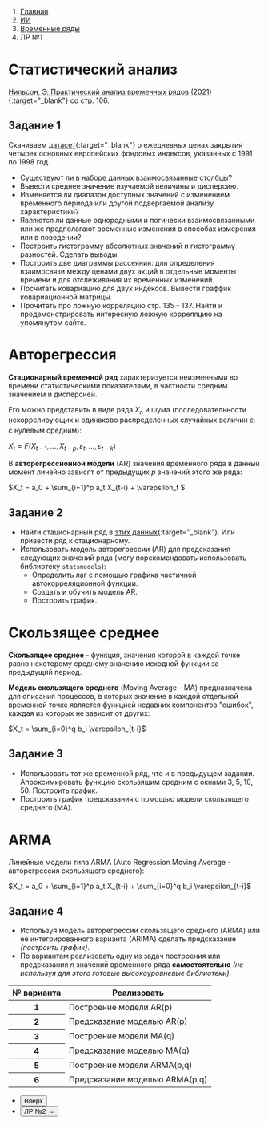 <ol class="breadcrumb">
  <li class="breadcrumb-item"><a href="{{ site.baseurl }}">Главная</a></li>
  <li class="breadcrumb-item"><a href="{{ site.baseurl }}/artificial-intelligence/index.html">ИИ</a></li>
  <li class="breadcrumb-item"><a href="{{ site.baseurl }}/artificial-intelligence/time-series/index.html">Временные ряды</a></li>
  <li class="breadcrumb-item active">ЛР №1</li>
</ol>

<nav>
  <ul></ul>
</nav>

# Статистический анализ

[Нильсон, Э. Практический анализ временных рядов (2021)](https://vk.com/doc565756056_616232540?hash=qzp7VWbZG3MsVOx1djYaqBAzzkf1IaOOS83a6IqjswT&dl=KT3lOyVMVxRtOI2XnfvtZzZ2OVqYzPUj7YzrmvXcVw0){:target="_blank"} со стр. 106.

## Задание 1

Скачиваем [датасет](https://github.com/vincentarelbundock/Rdatasets/blob/master/csv/datasets/EuStockMarkets.csv){:target="_blank"} о ежедневных ценах закрытия четырех основных европейских фондовых индексов, указанных с 1991 по 1998 год.

* Существуют ли в наборе данных взаимосвязанные столбцы?
* Вывести среднее значение изучаемой величины и дисперсию.
* Изменяется ли диапазон доступных значений с изменением временного
периода или другой подвергаемой анализу характеристики?
* Являются ли данные однородными и логически взаимосвязанными или же
предполагают временные изменения в способах измерения или в поведении?
* Построить гистограмму абсолютных значений и гистограмму разностей. Сделать выводы.
* Построить две диаграммы рассеяния: для определения взаимосвязи между ценами двух акций в отдельные моменты времени и для отслеживания их временных изменений.
* Посчитать ковариацию для двух индексов. Вывести граффик ковариационной матрицы.
* Прочитать про ложную корреляцию стр. 135 - 137. Найти и продемонстрировать интересную ложную корреляцию на упомянутом сайте.

# Авторегрессия 

**Стационарный временной ряд** характеризуется неизменными во времени статистическими показателями, в частности средним значением и дисперсией.

Его можно представить в виде ряда $X_n$ и шума (последовательности некоррелирующих и одинаково распределенных случайных величин $\varepsilon_i$ с нулевым средним):

$X_t = F(X_{t-1}, ..., X_{t-p}, \varepsilon_t, ..., \varepsilon_{t-k})$

В **авторегрессионной модели** (AR) значения временного ряда в данный момент линейно зависят от предыдущих $p$ значений этого же ряда:

$X_t = a_0 + \sum_{i=1}^p a_t X_{t-i} + \varepsilon_t $

## Задание 2

* Найти стационарный ряд в [этих данных](https://archive.ics.uci.edu/dataset/360/air+quality){:target="_blank"}. Или привести ряд к стационарному.
* Использовать модель авторегрессии (AR) для предсказания следующих значений ряда (могу порекомендовать использовать библиотеку `statsmodels`):
  * Определить лаг с помощью графика частичной автокорреляционной функции.
  * Создать и обучить модель AR.
  * Построить график.

# Cкользящее среднее

**Cкользящее среднее** - функция, значения которой в каждой точке равно некоторому среднему значению исходной функции за предыдущий период.

**Модель скользящего среднего** (Moving Average - MA) предназначена для описания процессов, в которых значение в каждой отдельной временной точке является функцией недавних компонентов "ошибок", каждая из которых не зависит от других:

$X_t = \sum_{i=0}^q b_i \varepsilon_{t-i}$


## Задание 3

* Использовать тот же временной ряд, что и в предыдущем задании. Апроксимировать функцию скользящим средним с окнами 3, 5, 10, 50. Построить график.
* Построить график предсказания с помощью модели скользящего среднего (MA).

# ARMA

Линейные модели типа ARMA (Auto Regression Moving Average - авторегрессия скользящего среднего):

$X_t = a_0 + \sum_{i=1}^p a_t X_{t-i} + \sum_{i=0}^q b_i \varepsilon_{t-i}$

## Задание 4

* Используя модель авторегрессии скользящего среднего (ARMA) или ее интегрированного варианта (ARIMA) сделать предсказание *(построить график)*.
* По вариантам реализовать одну из задач построения или предсказания $n$ значений временного ряда **самостоятельно** *(не используя для этого готовые высокоуровневые библиотеки)*.

<table class="table table-hover">
  <thead>
    <tr>
      <th scope="col">№ варианта</th>
      <th scope="col">Реализовать</th>
    </tr>
  </thead>
  <tbody>
    <tr class="table-active">
      <th scope="row">1</th>
      <td>Построение модели AR(p)</td>
    </tr>
    <tr class="table-primary">
      <th scope="row">2</th>
      <td>Предсказание моделью AR(p)</td>
    </tr>
    <tr class="table-active">
      <th scope="row">3</th>
      <td>Построение модели MA(q)</td>
    </tr>
    <tr class="table-primary">
      <th scope="row">4</th>
      <td>Предсказание моделью MA(q)</td>
    </tr>
    <tr class="table-active">
      <th scope="row">5</th>
      <td>Построение модели ARMA(p,q)</td>
    </tr>
    <tr class="table-primary">
      <th scope="row">6</th>
      <td>Предсказание моделью ARMA(p,q)</td>
    </tr>
  </tbody>
</table>

<div class="row">
  <div class="col-lg-12">
    <ul class="list-unstyled">
      <li class="float-end">
        <button type="button" class="btn btn-outline-primary" onclick="window.location.href='#keras';">Вверх</button>
      </li>
      <li  class="float-end">
       <button type="button" class="btn btn-primary" onclick="window.location.href='{{ site.baseurl }}/artificial-intelligence/time-series/labs/lab2.html';">ЛР №2 →</button>
     </li>
      <!-- <li>
        <button type="button" class="btn btn-primary" onclick="window.location.href='{{ site.baseurl }}/artificial-intelligence/time-series/labs/lab5.html';">← ЛР №5</button>
      </li> -->
    </ul>
  </div>
</div>
